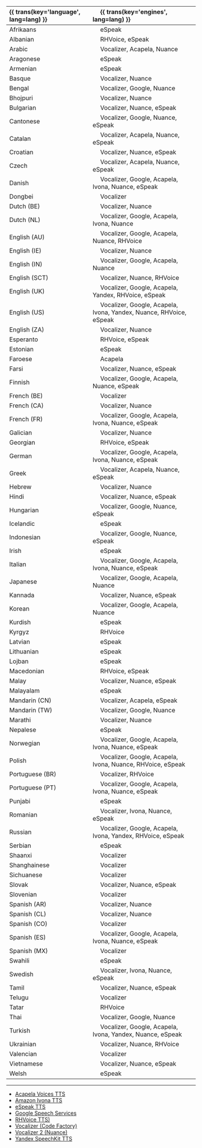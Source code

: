 
{{ trans(key='language', lang=lang) }} | &emsp; {{ trans(key='engines', lang=lang) }}
:------------------|:----------------------------------------------------------
Afrikaans          | &emsp; eSpeak
Albanian           | &emsp; RHVoice, eSpeak
Arabic             | &emsp; Vocalizer, Acapela, Nuance
Aragonese          | &emsp; eSpeak
Armenian           | &emsp; eSpeak
Basque             | &emsp; Vocalizer, Nuance
Bengal             | &emsp; Vocalizer, Google, Nuance
Bhojpuri           | &emsp; Vocalizer, Nuance
Bulgarian          | &emsp; Vocalizer, Nuance, eSpeak
Cantonese          | &emsp; Vocalizer, Google, Nuance, eSpeak
Catalan            | &emsp; Vocalizer, Acapela, Nuance, eSpeak
Croatian           | &emsp; Vocalizer, Nuance, eSpeak
Czech              | &emsp; Vocalizer, Acapela, Nuance, eSpeak
Danish             | &emsp; Vocalizer, Google, Acapela, Ivona, Nuance, eSpeak
Dongbei            | &emsp; Vocalizer
Dutch (BE)         | &emsp; Vocalizer, Nuance
Dutch (NL)         | &emsp; Vocalizer, Google, Acapela, Ivona, Nuance
English (AU)       | &emsp; Vocalizer, Google, Acapela, Nuance, RHVoice
English (IE)       | &emsp; Vocalizer, Nuance
English (IN)       | &emsp; Vocalizer, Google, Acapela, Nuance
English (SCT)      | &emsp; Vocalizer, Nuance, RHVoice
English (UK)       | &emsp; Vocalizer, Google, Acapela, Yandex, RHVoice, eSpeak
English (US)       | &emsp; Vocalizer, Google, Acapela, Ivona, Yandex, Nuance, RHVoice, eSpeak
English (ZA)       | &emsp; Vocalizer, Nuance
Esperanto          | &emsp; RHVoice, eSpeak
Estonian           | &emsp; eSpeak
Faroese            | &emsp; Acapela
Farsi              | &emsp; Vocalizer, Nuance, eSpeak
Finnish            | &emsp; Vocalizer, Google, Acapela, Nuance, eSpeak
French (BE)        | &emsp; Vocalizer
French (CA)        | &emsp; Vocalizer, Nuance
French (FR)        | &emsp; Vocalizer, Google, Acapela, Ivona, Nuance, eSpeak
Galician           | &emsp; Vocalizer, Nuance
Georgian           | &emsp; RHVoice, eSpeak
German             | &emsp; Vocalizer, Google, Acapela, Ivona, Nuance, eSpeak
Greek              | &emsp; Vocalizer, Acapela, Nuance, eSpeak
Hebrew             | &emsp; Vocalizer, Nuance
Hindi              | &emsp; Vocalizer, Nuance, eSpeak
Hungarian          | &emsp; Vocalizer, Google, Nuance, eSpeak
Icelandic          | &emsp; eSpeak
Indonesian         | &emsp; Vocalizer, Google, Nuance, eSpeak
Irish              | &emsp; eSpeak
Italian            | &emsp; Vocalizer, Google, Acapela, Ivona, Nuance, eSpeak
Japanese           | &emsp; Vocalizer, Google, Acapela, Nuance
Kannada            | &emsp; Vocalizer, Nuance, eSpeak
Korean             | &emsp; Vocalizer, Google, Acapela, Nuance
Kurdish            | &emsp; eSpeak
Kyrgyz             | &emsp; RHVoice
Latvian            | &emsp; eSpeak
Lithuanian         | &emsp; eSpeak
Lojban             | &emsp; eSpeak
Macedonian         | &emsp; RHVoice, eSpeak
Malay              | &emsp; Vocalizer, Nuance, eSpeak
Malayalam          | &emsp; eSpeak
Mandarin (CN)      | &emsp; Vocalizer, Acapela, eSpeak
Mandarin (TW)      | &emsp; Vocalizer, Google, Nuance
Marathi            | &emsp; Vocalizer, Nuance
Nepalese           | &emsp; eSpeak
Norwegian          | &emsp; Vocalizer, Google, Acapela, Ivona, Nuance, eSpeak
Polish             | &emsp; Vocalizer, Google, Acapela, Ivona, Nuance, RHVoice, eSpeak
Portuguese (BR)    | &emsp; Vocalizer, RHVoice
Portuguese (PT)    | &emsp; Vocalizer, Google, Acapela, Ivona, Nuance, eSpeak
Punjabi            | &emsp; eSpeak
Romanian           | &emsp; Vocalizer, Ivona, Nuance, eSpeak
Russian            | &emsp; Vocalizer, Google, Acapela, Ivona, Yandex, RHVoice, eSpeak
Serbian            | &emsp; eSpeak
Shaanxi            | &emsp; Vocalizer
Shanghainese       | &emsp; Vocalizer
Sichuanese         | &emsp; Vocalizer
Slovak             | &emsp; Vocalizer, Nuance, eSpeak
Slovenian          | &emsp; Vocalizer
Spanish (AR)       | &emsp; Vocalizer, Nuance
Spanish (CL)       | &emsp; Vocalizer, Nuance
Spanish (CO)       | &emsp; Vocalizer
Spanish (ES)       | &emsp; Vocalizer, Google, Acapela, Ivona, Nuance, eSpeak
Spanish (MX)       | &emsp; Vocalizer
Swahili            | &emsp; eSpeak
Swedish            | &emsp; Vocalizer, Ivona, Nuance, eSpeak
Tamil              | &emsp; Vocalizer, Nuance, eSpeak
Telugu             | &emsp; Vocalizer
Tatar              | &emsp; RHVoice
Thai               | &emsp; Vocalizer, Google, Nuance
Turkish            | &emsp; Vocalizer, Google, Acapela, Ivona, Yandex, Nuance, eSpeak
Ukrainian          | &emsp; Vocalizer, Nuance, RHVoice
Valencian          | &emsp; Vocalizer
Vietnamese         | &emsp; Vocalizer, Nuance, eSpeak
Welsh              | &emsp; eSpeak

---

- [Acapela Voices TTS](https://play.google.com/store/apps/details?id=com.acapelagroup.android.tts)
- [Amazon Ivona TTS](https://apkpure.com/ivona-text-to-speech-hq/com.ivona.tts/download)
- [eSpeak TTS](https://f-droid.org/en/packages/com.reecedunn.espeak/)
- [Google Speech Services](https://play.google.com/store/apps/details?id=com.google.android.tts)
- [RHVoice TTS)](https://play.google.com/store/apps/details?id=com.github.olga_yakovleva.rhvoice.android)
- [Vocalizer (Code Factory)](https://play.google.com/store/apps/details?id=es.codefactory.vocalizertts)
- [Vocalizer 2 (Nuance)](https://nvda.ru/sintezatory-rechi-vocalizer-expressive2-dlja-nvda#)
- [Yandex SpeechKit TTS](https://4pda.to/forum/index.php?showtopic=200728&st=4200#download)
